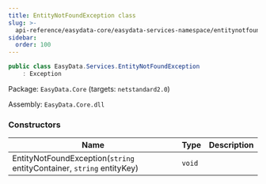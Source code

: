 ```yaml
---
title: EntityNotFoundException class
slug: >-
  api-reference/easydata-core/easydata-services-namespace/entitynotfoundexception-class
sidebar:
  order: 100
---
```


```csharp
public class EasyData.Services.EntityNotFoundException
    : Exception

```
Package: `EasyData.Core` (targets: `netstandard2.0`)

Assembly: `EasyData.Core.dll`

### Constructors

| Name | Type | Description | 
| --- | --- | --- | 
| EntityNotFoundException(`string` entityContainer, `string` entityKey) | `void` |  |
